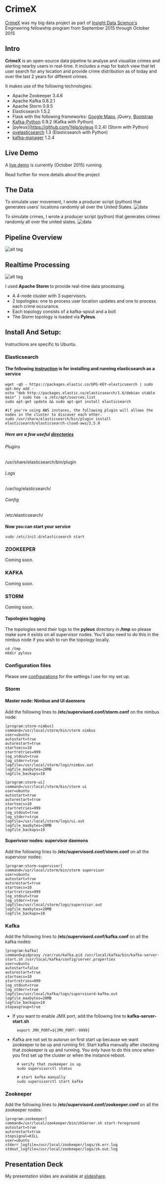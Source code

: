 CrimeX
=================

[CrimeX](http://www.crimefighter.ninja) was my big data project as part of [Insight Data Science's](http://insightdataengineering.com/) Engineering fellowship program from September 2015 through October 2015


## Intro
**CrimeX** is an open-source data pipeline to analyse and visualize crimes and alerting nearby users in real-time. It includes a map for batch view that let user search for any location and provide crime distribution as of today and over the last 2 years for different crimes.

It makes use of the following technologies:

- Apache Zookeeper 3.4.6
- Apache Kafka 0.8.2.1
- Apache Storm 0.9.5
- Elasticsearch 1.5.2
- Flask with the following frameworks: [Google Maps](https://developers.google.com/maps/documentation/javascript/), jQuery, [Bootstrap](http://getbootstrap.com/)
- [Kafka-Python](https://github.com/mumrah/kafka-python) 0.9.2 (Kafka with Python)
- [pyleus](https://github.com/Yelp/pyleus 0.2.4) (Storm with Python)
- [pyelasticsearch](https://github.com/pyelasticsearch/pyelasticsearch) 1.3 (Elasticsearch with Python)
- [kafka-manager](https://github.com/yahoo/kafka-manager) 1.2.4

## Live Demo
A [live demo](http://www.crimefighter.ninja) is currently (October 2015) running.

Read further for more details about the project

## The Data

To simulate user movement, I wrote a producer script (python) that generates users' locations randomly all over the United States.
![data](images/user_rt.png)

To simulate crimes, I wrote a producer script (python) that generates crimes randomly all over the united states.
![data](images/crime_rt.png)

## Pipeline Overview
![alt tag](images/pipeline.png)

## Realtime Processing
![alt tag](images/distributed_realtime_system.png)

I used **Apache Storm** to provide real-time data processing.
- A 4-node cluster with 3 supervisors.
- 2 topologies: one to process user location updates and one to process each crime occurance.
- Each topology consists of a kafka-spout and a bolt
- The Storm topology is loaded via **Pyleus**.

## Install And Setup:

Instructions are specific to Ubuntu.


### Elasticsearch

#### The following [instruction](https://www.elastic.co/guide/en/elasticsearch/reference/current/setup-repositories.html) is for installing and running elasticsearch as a service

	wget -qO - https://packages.elastic.co/GPG-KEY-elasticsearch | sudo apt-key add -
	echo "deb http://packages.elastic.co/elasticsearch/1.6/debian stable main" | sudo tee -a /etc/apt/sources.list
	sudo apt-get update && sudo apt-get install elasticsearch
	
	#if you're using AWS instaces, the following plugin will allows the nodes in the cluster to discover each other.
	sudo /usr/share/elasticsearch/bin/plugin install elasticsearch/elasticsearch-cloud-aws/2.5.0

##### Here are a few useful [directories](https://www.elastic.co/guide/en/elasticsearch/reference/current/setup-dir-layout.html)

###### Plugins
/usr/share/elasticsearch/bin/plugin

###### Logs
/var/log/elasticsearch/

###### Config
/etc/elasticsearch/

#### Now you can start your service
	sudo /etc/init.d/elasticsearch start
	
### ZOOKEEPER
Coming soon.

### KAFKA
Coming soon.

### STORM
Coming soon.

#### Topologies logging
The topologies send their logs to the **pyleus** directory in **/tmp** so please make sure it exists on all supervisor nodes.  You'll also need to do this in the nimbus node if you wish to run the topology locally.

	cd /tmp
	mkdir pyleus

### Configuration files
Please see [configurations](config) for the settings I use for my set up.
 
### Storm
#### Master node: Nimbus and UI daemons
Add the following lines to **/etc/supervisord.conf/storm.conf** on the nimbus node:

	[program:storm-nimbus]
	command=/usr/local/storm/bin/storm nimbus
	user=ubuntu
	autostart=true
	autorestart=true
	startsecs=10
	startretries=999
	log_stdout=true
	log_stderr=true
	logfile=/usr/local/storm/logs/nimbus.out
	logfile_maxbytes=20MB
	logfile_backups=10

	[program:storm-ui]
	command=/usr/local/storm/bin/storm ui
	user=ubuntu
	autostart=true
	autorestart=true
	startsecs=10
	startretries=999
	log_stdout=true
	log_stderr=true
	logfile=/usr/local/storm/logs/ui.out
	logfile_maxbytes=20MB
	logfile_backups=10

#### Superivsor nodes: supervisor daemons
Add the following lines to **/etc/supervisord.conf/storm.conf** on all the superviosr nodes:

	[program:storm-supervisor]
	command=/usr/local/storm/bin/storm supervisor
	user=ubuntu
	autostart=true
	autorestart=true
	startsecs=10
	startretries=999
	log_stdout=true
	log_stderr=true
	logfile=/usr/local/storm/logs/supervisor.out
	logfile_maxbytes=20MB
	logfile_backups=10

### Kafka

Add the following lines to **/etc/supervisord.conf/kafka.conf** on all the kafka nodes:

	[program:kafka]
	command=pidproxy /var/run/kafka.pid /usr/local/kafka/bin/kafka-server-start.sh /usr/local/kafka/config/server.properties
	user=ubuntu
	autostart=false
	autorestart=true
	startsecs=10
	startretries=999
	log_stdout=true
	log_stderr=true
	logfile=/usr/local/kafka/logs/supervisord-kafka.out
	logfile_maxbytes=20MB
	logfile_backups=10
	stopasgroup=true

* If you want to enable JMX port, add the following line to **kafka-server-start.sh**

		export JMX_PORT=${JMX_PORT:-9999}
	
* Kafka are not set to autorun on first start up because we want zookeeper to be up and running firt.  Start kafka manually after checking that zookeeper is up and running.  You only have to do this once when you first set up the cluster or when the instance reboot.
		
		# verify that zookeeper is up
		sudo supervisorctl status
	
		# start kafka manually
		sudo supervisorctl start kafka
	
### Zookeeper

Add the following lines to **/etc/supervisord.conf/zookeeper.conf** on all the zookeeper nodes:

	[program:zookeeper]
	command=/usr/local/zookeeper/bin/zkServer.sh start-foreground
	autostart=true
	autorestart=true
	stopsignal=KILL
	user=ubuntu
	stderr_logfile=/usr/local/zookeeper/logs/zk.err.log
	stdout_logfile=/usr/local/zookeeper/logs/zk.out.log

## Presentation Deck
My presentation slides are available at [slideshare](http://www.slideshare.net/tajtaj/tajinder-presentation).


